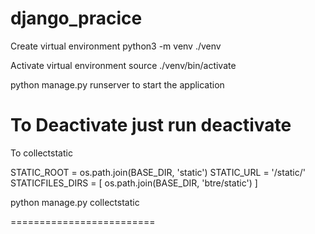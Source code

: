 # django_pracice

Create virtual environment
python3 -m venv ./venv

Activate virtual environment
source ./venv/bin/activate

python manage.py runserver to start the application

To Deactivate just run
deactivate
====================

To collectstatic

STATIC_ROOT = os.path.join(BASE_DIR, 'static')
STATIC_URL = '/static/'
STATICFILES_DIRS = [
    os.path.join(BASE_DIR, 'btre/static')
]

python manage.py collectstatic

=========================
